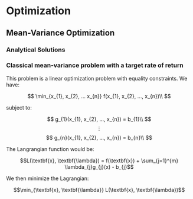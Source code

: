 # Optimization

## Mean-Variance Optimization

### Analytical Solutions

### Classical mean-variance problem with a target rate of return

This problem is a linear optimization problem with equality constraints. We have:


$$
\min_{x_{1}, x_{2}, ... x_{n}} f(x_{1}, x_{2}, ..., x_{n})\\
$$

subject to:

$$
g_{1}(x_{1}, x_{2}, ..., x_{n}) = b_{1}\\
$$
$$
\vdots
$$
$$
g_{n}(x_{1}, x_{2}, ..., x_{n}) = b_{n}\\
$$

The Langrangian function would be:

```math
L(\textbf{x}, \textbf{\lambda}) = f(\textbf{x}) + \sum_{j=1}^{m} \lambda_{j}g_{j}(x) - b_{j}
```

We then minimize the Lagrangian:

```math
\min_{\textbf{x}, \textbf{\lambda}} L(\textbf{x}, \textbf{\lambda})
```
